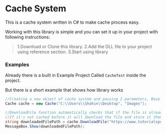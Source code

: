 # Cache System
This is a cache system written in C# to make cache process easy.

Working with this library is simple and you can set it up in your project with following instructions:

>1.Download or Clone this library.
>2.Add the DLL file to your project using reference section.
>3.Start using library


### Examples

Already there is a built in Example Project Called `CacheTest` inside the project.

But there is a short example that shows how library works

```cs
//Creating a new object of cache system and passing 2 parameters, Base path for the cache folder and the name of the cache folder.
Cache cache = new Cache("C:\\Users\\Shahin\\Desktop", "Images");

//DownloadFile function automatically checks that if the file is already cached or not,
//If it's not cached before it will download the file and store it then return the Path of file
string downloadedFilePath = cache.DownloadFile("https://www.tutorialspoint.com/green/images/logo.png", "7C36F81013CE9E0A169D43DAAF98BD21");
MessageBox.Show(downloadedFilePath);
```
